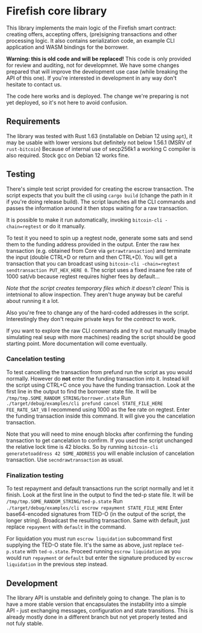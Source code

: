 # Firefish core library

This library implements the main logic of the Firefish smart contract: creating offers, accepting offers, (pre)signing transactions and other processing logic.
It also contains serialization code, an example CLI application and WASM bindings for the borrower.

**Warning: this is old code and will be replaced!**
This code is only provided for review and auditing, not for developmnet.
We have some changes prepared that will improve the development use case (while breaking the API of this one).
If you're interested in development in any way don't hesitate to contact us.

The code here works and is deployed. The change we're preparing is not yet deployed, so it's not here to avoid confusion.

## Requirements

The library was tested with Rust 1.63 (installable on Debian 12 using `apt`), it may be usable with lower versions but definitely not below 1.56.1 (MSRV of `rust-bitcoin`)
Because of internal use of secp256k1 a working C compiler is also required. Stock gcc on Debian 12 works fine.

## Testing

There's simple test script provided for creating the escrow transaction.
The script expects that you built the cli using `cargo build` (change the path in it if you're doing release build).
The script launches all the CLI commands and passes the information around it then stops waiting for a raw transaction.

It is possible to make it run automatically, invoking `bitcoin-cli -chain=regtest` or do it manually.

To test it you need to spin up a regtest node, generate some sats and send them to the funding address provided in the output.
Enter the raw hex transaction (e.g. obtained from Core via `getrawtransaction`) and terminate the input (double CTRL+D or return and then CTRL+D).
You will get a transaction that you can broadcast using `bitcoin-cli -chain=regtest sendtransaction PUT_HEX_HERE 0`.
The script uses a fixed insane fee rate of 1000 sat/vb because regtest requires higher fees by default...

*Note that the script creates temporary files which it doesn't clean!*
This is intetnional to allow inspection.
They aren't huge anyway but be careful about running it a lot.

Also you're free to change any of the hard-coded addresses in the script.
Interestingly they don't require private keys for the *contract* to work.

If you want to explore the raw CLI commands and try it out manually (maybe simulating real seup with more machines) reading the script should be good starting point.
More documentation will come eventually.

### Cancelation testing

To test cancelling the transaction from prefund run the script as you would normally.
However do **not** enter the funding transaction into it.
Instead kill the script using CTRL+C once you have the funding transaction.
Look at the first line in the output to find the borrower state file.
It will be `/tmp/tmp.SOME_RANDOM_STRING/borrower.state`
Run `./target/debug/examples/cli prefund cancel STATE_FILE_HERE FEE_RATE_SAT_VB`
I recommend using 1000 as the fee rate on regtest.
Enter the funding transaction inside this command.
It will give you the cancelation transaction.

Note that you will need to mine enough blocks after confirming the funding transaction to get cancelation to confirm.
If you used the script unchanged the relative lock time is 42 blocks.
So by running `bitcoin-cli generatetoaddress 42 SOME_ADDRESS` you will enable inclusion of cancelation transaction.
Use `secndrawtransaction` as usual.

### Finalization testing

To test repayment and default transactions run the script normally and let it finish.
Look at the first line in the output to find the ted-p state file.
It will be `/tmp/tmp.SOME_RANDOM_STRING/ted-p.state`
Run `./target/debug/examples/cli escrow repayment STATE_FILE_HERE`
Enter base64-encoded signatures from TED-O (in the output of the script, the longer string).
Broadcast the resulting transaction.
Same with default, just replace `repayment` with `default` in the command.

For liquidation you must run `escrow liquidation` subcommand first supplying the TED-O state file.
It's the same as above, just replace `ted-p.state` with `ted-o.state`.
Proceed running `escrow liquidation` as you would run `repayment` or `default` but enter the signature produced by `escrow liquidation` in the previous step instead.

## Development

The library API is unstable and definitely going to change.
The plan is to have a more stable version that encapsulates the instability into a simple API - just exchanging messages, configuration and state transitions.
This is already mostly done in a different branch but not yet properly tested and not fuly stable.
